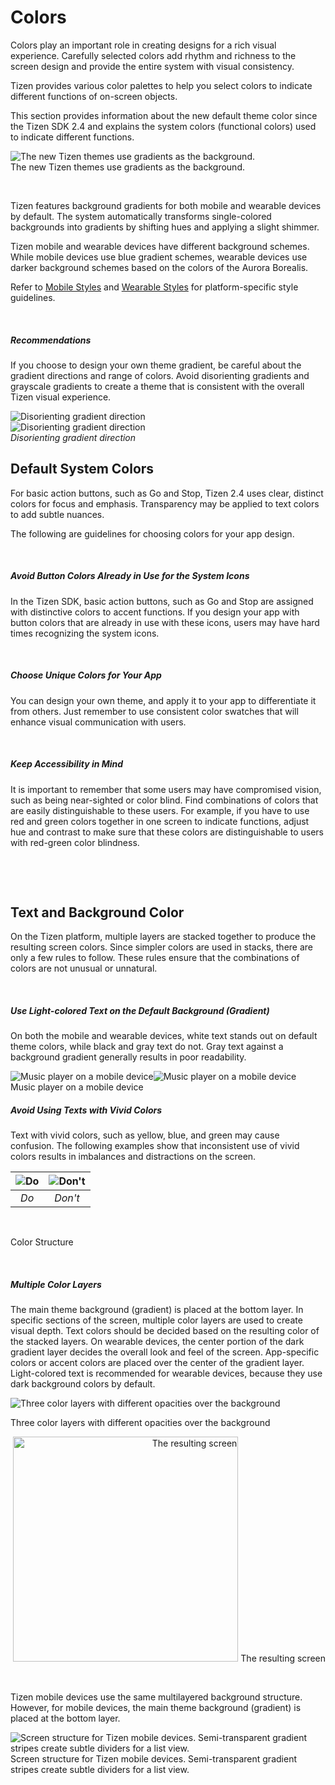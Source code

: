 # Colors

Colors play an important role in creating designs for a rich visual experience. Carefully selected colors add rhythm and richness to the screen design and provide the entire system with visual consistency.

Tizen provides various color palettes to help you select colors to indicate different functions of on-screen objects.

This section provides information about the new default theme color since the Tizen SDK 2.4 and explains the system colors (functional colors) used to indicate different functions.

![The new Tizen themes use gradients as the background.](./media/2.4_a-200x198.png)  
The new Tizen themes use gradients as the background.


 

Tizen features background gradients for both mobile and wearable devices by default. The system automatically transforms single-colored backgrounds into gradients by shifting hues and applying a slight shimmer.

Tizen mobile and wearable devices have different background schemes. While mobile devices use blue gradient schemes, wearable devices use darker background schemes based on the colors of the Aurora Borealis.

Refer to [Mobile Styles](../../mobile/styles.md) and [Wearable Styles](../../wearable/styles.md) for platform-specific style guidelines.

 

##### Recommendations

If you choose to design your own theme gradient, be careful about the gradient directions and range of colors. Avoid disorienting gradients and grayscale gradients to create a theme that is consistent with the overall Tizen visual experience.


![Disorienting gradient direction](media/2.4_d-200x200.png)  
![Disorienting gradient direction](media/2.4_c-200x199.png)  
*Disorienting gradient direction*




## Default System Colors

For basic action buttons, such as Go and Stop, Tizen 2.4 uses clear, distinct colors for focus and emphasis. Transparency may be applied to text colors to add subtle nuances.

The following are guidelines for choosing colors for your app design.

 

##### Avoid Button Colors Already in Use for the System Icons

In the Tizen SDK, basic action buttons, such as Go and Stop are assigned with distinctive colors to accent functions. If you design your app with button colors that are already in use with these icons, users may have hard times recognizing the system icons.

 

##### Choose Unique Colors for Your App

You can design your own theme, and apply it to your app to differentiate it from others. Just remember to use consistent color swatches that will enhance visual communication with users.

 

##### Keep Accessibility in Mind

It is important to remember that some users may have compromised vision, such as being near-sighted or color blind. Find combinations of colors that are easily distinguishable to these users. For example, if you have to use red and green colors together in one screen to indicate functions, adjust hue and contrast to make sure that these colors are distinguishable to users with red-green color blindness.

 

 

## Text and Background Color

On the Tizen platform, multiple layers are stacked together to produce the resulting screen colors. Since simpler colors are used in stacks, there are only a few rules to follow. These rules ensure that the combinations of colors are not unusual or unnatural.

 

##### Use Light-colored Text on the Default Background (Gradient)

On both the mobile and wearable devices, white text stands out on default theme colors, while black and gray text do not. Gray text against a background gradient generally results in poor readability.


![Music player on a mobile device](media/2.4.2_a-294x360.png)![Music player on a mobile device](media/2.4.2_b-390x390.png)  
Music player on a mobile device




##### Avoid Using Texts with Vivid Colors

Text with vivid colors, such as yellow, blue, and green may cause confusion. The following examples show that inconsistent use of vivid colors results in imbalances and distractions on the screen.

| ![Do](media/2.4.2_c-360x445.png) | ![Don't](media/2.4.2_d-360x445.png) |
| :---: | :---: |  
| *Do* | *Don't* |


 

Color Structure

 

##### Multiple Color Layers

The main theme background (gradient) is placed at the bottom layer. In specific sections of the screen, multiple color layers are used to create visual depth. Text colors should be decided based on the resulting color of the stacked layers. On wearable devices, the center portion of the dark gradient layer decides the overall look and feel of the screen. App-specific colors or accent colors are placed over the center of the gradient layer. Light-colored text is recommended for wearable devices, because they use dark background colors by default.



![Three color layers with different opacities over the background](media/2.4.3_a.png)

Three color layers with different opacities over the background


<div align="right">
    <img src="media/2.4.3_b.png" alt="The resulting screen" width="360" height="360" />  
The resulting screen
</div>

 

Tizen mobile devices use the same multilayered background structure. However, for mobile devices, the main theme background (gradient) is placed at the bottom layer.



![Screen structure for Tizen mobile devices. Semi-transparent gradient stripes create subtle dividers for a list view.](media/2.4.3_c.png)  
Screen structure for Tizen mobile devices. Semi-transparent gradient stripes create subtle dividers for a list view.
